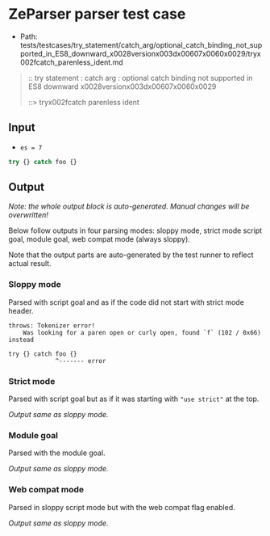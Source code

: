 # ZeParser parser test case

- Path: tests/testcases/try_statement/catch_arg/optional_catch_binding_not_supported_in_ES8_downward_x0028versionx003dx00607x0060x0029/tryx002fcatch_parenless_ident.md

> :: try statement : catch arg : optional catch binding not supported in ES8 downward x0028versionx003dx00607x0060x0029
>
> ::> tryx002fcatch parenless ident

## Input

- `es = 7`

`````js
try {} catch foo {}
`````

## Output

_Note: the whole output block is auto-generated. Manual changes will be overwritten!_

Below follow outputs in four parsing modes: sloppy mode, strict mode script goal, module goal, web compat mode (always sloppy).

Note that the output parts are auto-generated by the test runner to reflect actual result.

### Sloppy mode

Parsed with script goal and as if the code did not start with strict mode header.

`````
throws: Tokenizer error!
    Was looking for a paren open or curly open, found `f` (102 / 0x66) instead

try {} catch foo {}
             ^------- error
`````

### Strict mode

Parsed with script goal but as if it was starting with `"use strict"` at the top.

_Output same as sloppy mode._

### Module goal

Parsed with the module goal.

_Output same as sloppy mode._

### Web compat mode

Parsed in sloppy script mode but with the web compat flag enabled.

_Output same as sloppy mode._
